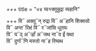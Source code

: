 +++
title = "०४ व्य१क्तून्रुद्रा व्यहानि"

+++
वि᳓ अक्तू᳓न् रुद्रा वि᳓ अ᳓हानि शिक्वसो  
वि᳓ अन्त᳓रिक्षं वि᳓ र᳓जांसि धूतयः  
वि᳓ य᳓द् अ᳓ज्राँ अ᳓जथ ना᳓व ईं यथा  
वि᳓ दुर्गा᳓णि मरुतो ना᳓ह रिष्यथ